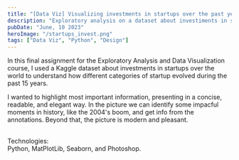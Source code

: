 ```yaml
---
title: "[Data Viz] Visualizing investments in startups over the past yers [2000-2014]"
description: "Exploratory analysis on a dataset about investiments in startups from 2000 to 2014."
pubDate: "June, 10 2023"
heroImage: "/startups_invest.png"
tags: ["Data Viz", "Python", "Design"]
---
```


In this final assignment for the Exploratory Analysis and Data Visualization course, I used a Kaggle dataset about investments in startups over the world to understand how different categories of startup evolved during the past 15 years.

I wanted to highlight most important information, presenting in a concise, readable, and elegant way. In the picture we can identify some impacful moments in history, like the 2004's boom, and get info from the annotations. Beyond that, the picture is modern and pleasant.

<br>Technologies:</br> Python, MatPlotLib, Seaborn, and Photoshop.
